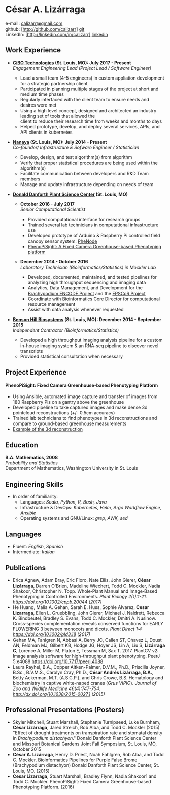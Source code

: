 # César A. Lizárraga #

e-mail: <calizarr@gmail.com>  
github: [http://github.com/calizarr] [git]  
LinkedIn: [http://linkedin.com/in/calizarr] [linkedin]

## Work Experience ##

* **[CiBO Technologies][cibo] (St. Louis, MO): July 2017 - Present**  
  *Engagement Engineering Lead (Project Lead / Software Engineer)*
  * Lead a small team (4-5 engineers) in custom appliation development for a strategic partnership client
  * Participated in planning multiple stages of the project at short and medium time phases
  * Regularly interfaced with the client team to ensure needs and desires were met
  * Using a high level concept, designed and architected an industry leading set of tools that allowed the  
  client to reduce their research time from weeks and months to days
  * Helped prototype, develop, and deploy several services, APIs, and API clients in kubernetes
  
* **[Nanaya][nanaya] (St. Louis, MO): July 2014 - Present**  
    *Co-founder/ Infrastructure & Sofware Engineer / Statistician*
    * Develop, design, and test algorithm(s) from algorithm
	* Verify that proper statistical procedures are being used within the algorithm(s)
	* Facilitate communication between developers and R&D Team members
	* Manage and update infrastructure depending on needs of team
  
* **[Donald Danforth Plant Science Center][ddpsc] (St. Louis, MO)**
  * **October 2016 - July 2017**  
      *Senior Computational Scientist*
      * Provided computational interface for research groups
      * Trained several lab technicians in computational infrastructure use
      * Developed prototype of Arduino & Raspberry Pi controlled field canopy sensor system: [PheNode][phenode]
      * [PhenoPiSight: A Fixed Camera Greenhouse-based Phenotyping platform](#phenopisight)  
      
  * **December 2014 - October 2016**  
      *Laboratory Technician (Bioinformatics/Statistics) in Mockler Lab*
      * Developed, documented, maintained, and tested pipelines for analyzing high throughput sequencing and imaging data
      * Analytics, Data Management, and Development for the [Brachypodium ENCODE Project][encode] and the [EPSCoR Project][EPSCoR]
      * Coordinate with Bioinformatics Core Director for computational resource management
      * Assist with data analysis whenever requested
    
* **[Benson Hill Biosystems][BHB] (St. Louis, MO): December 2014 - September 2015**  
    *Independent Contractor (Bioinformatics/Statistics)*
	* Developed a high throughput imaging analysis pipeline for a custom in-house imaging system & an RNA-seq pipeline to discover novel transcripts
	* Provided statistical consultation when necessary

## Project Experience ##

#### PhenoPiSight: Fixed Camera Greenhouse-based Phenotyping Platform<a name="phenopisight"></a> ####

  * Using Ansible, automated image capture and transfer of images from 180 Raspberry Pis on a gantry above the greenhouse
  * Developed pipeline to take captured images and make dense 3d pointcloud reconstructions (+/- 0.5cm accuracy)
  * Trained lab technicians to find phenotypes in 3d reconstructions and compare to ground-based greenhouse measurements
  * [Example of the 3d reconstruction][traitcapture]
  
## Education ##

**B.A. Mathematics, 2008**  
*Probability and Statistics*  
Department of Mathematics, Washington University in St. Louis  

## Engineering Skills ##

* In order of familiarity:
  * Languages: *Scala, Python, R, Bash, Java*
  * Infrastructure & DevOps: *Kubernetes, Helm, Argo Workflow Engine, Ansible*
  * Operating systems and GNU/Linux: *grep, AWK, sed*

## Languages ##

* Fluent: *English*, *Spanish*
* Intermediate: *Italian*

## Publications ##

* Erica Agnew, Adam Bray, Eric Floro, Nate Ellis, John Gierer, **César Lizárraga**, Darren O'Brien, Madeline Wiechert, Todd C. Mockler, Nadia Shakoor, Christopher N. Topp. Whole‐Plant Manual and Image‐Based Phenotyping in Controlled Environments. *Plant Biology 2(1):1-21. https://doi.org/10.1002/cppb.20044 (2017)*
* He Huang, Malia A. Gehan, Sarah E. Huss, Sophie Alvarez, **Cesar Lizarraga**, Ellen L. Gruebbling, John Gierer, Michael J. Naldrett, Rebecca K. Bindbeutel, Bradley S. Evans, Todd C. Mockler, Dmitri A. Nusinow. Cross‐species complementation reveals conserved functions for EARLY FLOWERING 3 between monocots and dicots. *Plant Direct 1:4 https://doi.org/10.1002/pld3.18 (2017)*
* Gehan MA, Fahlgren N, Abbasi A, Berry JC, Callen ST, Chavez L, Doust AN, Feldman MJ, Gilbert KB, Hodge JG, Hoyer JS, Lin A, Liu S, **Lizárraga C**, Lorence A, Miller M, Platon E, Tessman M, Sax T. 2017. PlantCV v2: Image analysis software for high-throughput plant phenotyping. PeerJ 5:e4088 https://doi.org/10.7717/peerj.4088
* Laura Rayhel, B.A., Copper Aitken-Palmer, D.V.M., Ph.D., Priscilla Joyner, B.Sc., B.V.M.S., Carolyn Cray, Ph.D., **César Andrés Lizárraga, B.A.**, Betty Ackerman, M.T. (A.S.C.P.), and Chris Crowe, B.S. Hematology and biochemistry in captive white-naped cranes (*Grus VIPIO*). *Journal of Zoo and Wildlife Medicine 46(4):747-754. http://dx.doi.org/10.1638/2015-0027.1 (2015)*

## Professional Presentations (Posters) ##

* Skyler Mitchell, Stuart Marshall, Stephanie Turnipseed, Luke Burnham, **César Lizárraga**, Jared Streich, Rob Alba, and Todd C. Mockler (2015) "Effect of drought treatments on transpiration rate and stomatal density in *Brachypodium distachyon*." Donald Danforth Plant Science Center and Missouri Botanical Gardens Joint Fall Symposium, St. Louis, MO, October 2015
* **César A. Lizárraga**, Henry D. Priest, Noah Fahlgren, Rob Alba, and Todd C. Mockler. Bioinformatics Pipelines for Purple False Brome (Brachypodium distachyon) Donald Danforth Plant Science Center, St. Louis, MO. (2015)
* **Cesar Lizarraga**, Stuart Marshall, Bradley Flynn, Nadia Shakoor1 and Todd C. Mockler. PhenoPiSight: Fixed Camera Greenhouse-based Phenotyping Platform. (2016)

[Git]: http://github.com/calizarr
[linkedin]: http://www.linkedin.com/in/calizarr
[ddpsc]: https://www.danforthcenter.org/
[encode]: http://genomicscience.energy.gov/research/DOEUSDA/abstracts/2014mockler_abstract.shtml
[BHB]: http://www.bensonhillbio.com/
[nanaya]: http://www.nanaya.co
[EPSCoR]: https://missouriepscor.org/
[phenopisight]: https://github.com/calizarr/EPSCoR_Bramble_GH9C
[cibo]: https://www.cibotechnologies.com/
[phenode]: https://www.agrelaeco.com/
[traitcapture]: https://traitcapture.org/pointclouds/by-id/586a428ef7f5667846b1f8a0
